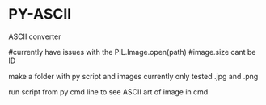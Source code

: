 # PY-ASCII
ASCII converter


#currently have issues with the PIL.Image.open(path)
#image.size cant be ID



make a folder with py script and images 
currently only tested .jpg and .png

run script from py cmd line to see ASCII art of image in cmd 